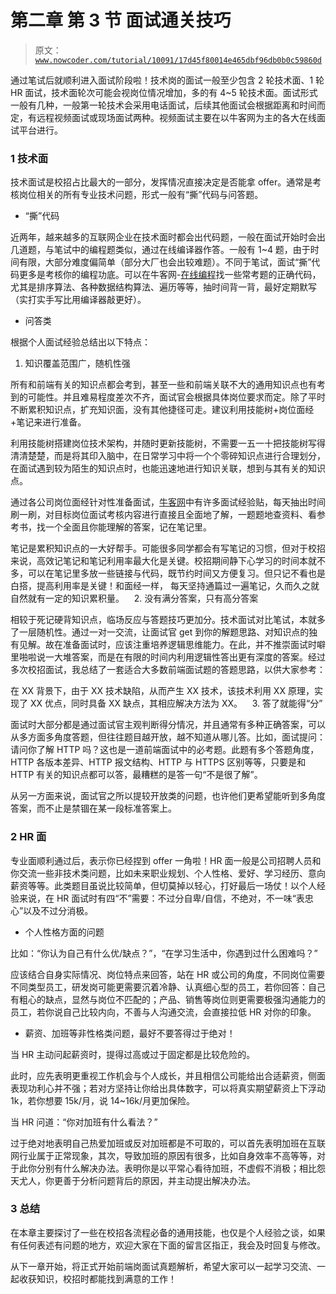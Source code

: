 # 第二章 第 3 节 面试通关技巧

> 原文：[`www.nowcoder.com/tutorial/10091/17d45f80014e465dbf96db0b0c59860d`](https://www.nowcoder.com/tutorial/10091/17d45f80014e465dbf96db0b0c59860d)

通过笔试后就顺利进入面试阶段啦！技术岗的面试一般至少包含 2 轮技术面、1 轮 HR 面试，技术面轮次可能会视岗位情况增加，多的有 4~5 轮技术面。面试形式一般有几种，一般第一轮技术会采用电话面试，后续其他面试会根据距离和时间而定，有远程视频面试或现场面试两种。视频面试主要在以牛客网为主的各大在线面试平台进行。

### 1 技术面

技术面试是校招占比最大的一部分，发挥情况直接决定是否能拿 offer。通常是考核岗位相关的所有专业技术问题，形式一般有“撕”代码与问答题。

*   “撕”代码

近两年，越来越多的互联网企业在技术面时都会出代码题，一般在面试开始时会出几道题，与笔试中的编程题类似，通过在线编译器作答。一般有 1~4 题，由于时间有限，大部分难度偏简单（部分大厂也会出较难题）。不同于笔试，面试“撕”代码更多是考核你的编程功底。可以在牛客网-[在线编程](https://www.nowcoder.com/activity/oj)找一些常考题的正确代码，尤其是排序算法、各种数据结构算法、遍历等等，抽时间背一背，最好定期默写（实打实手写比用编译器敲更好）。

*   问答类

根据个人面试经验总结出以下特点：

1.  知识覆盖范围广，随机性强

所有和前端有关的知识点都会考到，甚至一些和前端关联不大的通用知识点也有考到的可能性。并且难易程度差次不齐，面试官会根据具体岗位要求而定。除了平时不断累积知识点，扩充知识面，没有其他捷径可走。建议利用技能树+岗位面经+笔记来进行准备。

利用技能树搭建岗位技术架构，并随时更新技能树，不需要一五一十把技能树写得清清楚楚，而是将其印入脑中，在日常学习中将一个个零碎知识点进行合理划分，在面试遇到较为陌生的知识点时，也能迅速地进行知识关联，想到与其有关的知识点。

通过各公司岗位面经针对性准备面试，[牛客网](https://www.nowcoder.com/)中有许多面试经验贴，每天抽出时间刷一刷，对目标岗位面试考核内容进行直接且全面地了解，一题题地查资料、看参考书，找一个全面且你能理解的答案，记在笔记里。

笔记是累积知识点的一大好帮手。可能很多同学都会有写笔记的习惯，但对于校招来说，高效记笔记和笔记利用率最大化是关键。校招期间静下心学习的时间本就不多，可以在笔记里多放一些链接与代码，既节约时间又方便复习。但只记不看也是白搭，提高利用率是关键！和面经一样， 每天坚持通篇过一遍笔记，久而久之就自然就有一定的知识累积量。    2\. 没有满分答案，只有高分答案

相较于死记硬背知识点，临场反应与答题技巧更加分。技术面试对比笔试，本就多了一层随机性。通过一对一交流，让面试官 get 到你的解题思路、对知识点的独有见解。故在准备面试时，应该注重培养逻辑思维能力。在此，并不推崇面试时噼里啪啦说一大堆答案，而是在有限的时间内利用逻辑性答出更有深度的答案。经过多次校招面试，我总结了一套适合大多数前端面试题的答题思路，以供大家参考：

在 XX 背景下，由于 XX 技术缺陷，从而产生 XX 技术，该技术利用 XX 原理，实现了 XX 优点，同时具备 XX 缺点，其相应解决方法为 XX。    3\. 答了就能得“分”

面试时大部分都是通过面试官主观判断得分情况，并且通常有多种正确答案，可以从多方面多角度答题，但往往题目越开放，越不知道从哪儿答。比如，面试提问：请问你了解 HTTP 吗？这也是一道前端面试中的必考题。此题有多个答题角度，HTTP 各版本差异、HTTP 报文结构、HTTP 与 HTTPS 区别等等，只要是和 HTTP 有关的知识点都可以答，最糟糕的是答一句“不是很了解”。

从另一方面来说，面试官之所以提较开放类的问题，也许他们更希望能听到多角度答案，而不止是禁锢在某一段标准答案上。

### 2 HR 面

专业面顺利通过后，表示你已经捏到 offer 一角啦！HR 面一般是公司招聘人员和你交流一些非技术类问题，比如未来职业规划、个人性格、爱好、学习经历、意向薪资等等。此类题目虽说比较简单，但切莫掉以轻心，打好最后一场仗！以个人经验来说，在 HR 面试时有四“不”需要：不过分自卑/自信，不绝对，不一味“表忠心”以及不过分消极。

*   个人性格方面的问题

比如：“你认为自己有什么优/缺点？”，“在学习生活中，你遇到过什么困难吗？”

应该结合自身实际情况、岗位特点来回答，站在 HR 或公司的角度，不同岗位需要不同类型员工，研发岗可能更需要沉着冷静、认真细心型的员工，若你回答：自己有粗心的缺点，显然与岗位不匹配的；产品、销售等岗位则更需要极强沟通能力的员工，若你说自己比较内向，不善与人沟通交流，会直接拉低 HR 对你的印象。

*   薪资、加班等非性格类问题，最好不要答得过于绝对！

当 HR 主动问起薪资时，提得过高或过于固定都是比较危险的。

此时，应先表明更重视工作机会与个人成长，并且相信公司能给出合适薪资，侧面表现功利心并不强；若对方坚持让你给出具体数字，可以将真实期望薪资上下浮动 1k，若你想要 15k/月，说 14~16k/月更加保险。

当 HR 问道：“你对加班有什么看法？”

过于绝对地表明自己热爱加班或反对加班都是不可取的，可以首先表明加班在互联网行业属于正常现象，其次，导致加班的原因有很多，比如自身效率不高等等，对于此你分别有什么解决办法。表明你是以平常心看待加班，不虚假不消极；相比怨天尤人，你更善于分析问题背后的原因，并主动提出解决办法。

### 3 总结

在本章主要探讨了一些在校招各流程必备的通用技能，也仅是个人经验之谈，如果有任何表述有问题的地方，欢迎大家在下面的留言区指正，我会及时回复与修改。

从下一章开始，将正式开始前端岗面试真题解析，希望大家可以一起学习交流、一起收获知识，校招时都能找到满意的工作！